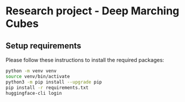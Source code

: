# Research project - Deep Marching Cubes

## Setup requirements

Please follow these instructions to install the required packages:

```bash
python -m venv venv
source venv/bin/activate
python3 -m pip install --upgrade pip
pip install -r requirements.txt
huggingface-cli login
```